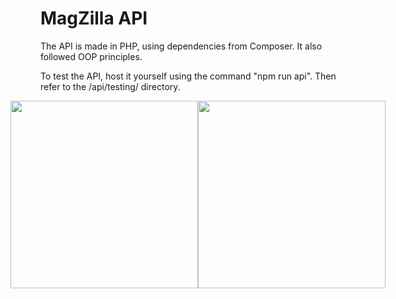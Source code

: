 # MagZilla API

The API is made in PHP, using dependencies from Composer.
It also followed OOP principles.

To test the API, host it yourself using the command "npm run api".
Then refer to the /api/testing/ directory.

<div style="display: flex; justify-content: center; align-items: center;">
  <img src="https://github.com/MagnusHLund/LundBot69_Twitch/assets/124877369/3f388489-2d89-4cb5-979f-c929f7b5e571](https://github.com/user-attachments/assets/9e2c6491-9f91-465c-b00d-41f1ed8c086c" width="300px" />
  <img src="https://github.com/MagnusHLund/LundBot69_Twitch/assets/124877369/5e41e9cc-7a29-4e68-a6dc-7f3df338c021](https://github.com/user-attachments/assets/06e3cd5d-7ba7-4eee-9782-51b17d6025fd" width="300px" /> 
</div>
